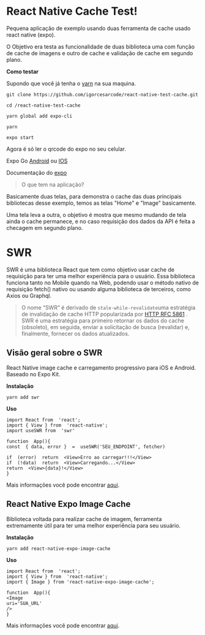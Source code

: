 # React Native  Cache Test!

Pequena aplicação de exemplo usando duas ferramenta de cache usado react native (expo).

O Objetivo era testa as funcionalidade de duas biblioteca uma com função de cache de imagens e outro de cache e validação de cache em segundo plano.

**Como testar**

Supondo que você já tenha o [yarn](https://yarnpkg.com/) na sua maquina.

```
git clone https://github.com/igorcesarcode/react-native-test-cache.git
```
```
cd /react-native-test-cache
```
```
yarn global add expo-cli
```

```
yarn
```
```
expo start
```
Agora é só ler o qrcode do expo no seu celular.

Expo Go [Android](https://play.google.com/store/apps/details?id=host.exp.exponent) ou [IOS](https://apps.apple.com/br/app/expo-go/id982107779)

Documentação do [expo](https://docs.expo.dev/)

> O que tem na aplicação?

Basicamente duas telas, para demonstra o cache das duas principais bibliotecas desse exemplo, temos as telas "Home" e "Image" basicamente.

Uma tela leva a outra, o objetivo é mostra que mesmo mudando de tela ainda o cache permanece, e no caso requisição dos dados da API é feita a  checagem em segundo plano. 

# SWR

SWR é uma biblioteca React que tem como objetivo usar cache de requisição para ter uma melhor experiência para o usuário.
Essa biblioteca funciona tanto no Mobile quando na Web, podendo usar o método nativo de requisição fetch() nativo ou usando alguma biblioteca de terceiros, como Axios ou Graphql.

> O nome “SWR” é derivado de `stale-while-revalidate`uma estratégia de
> invalidação de cache HTTP popularizada por [HTTP RFC
> 5861](https://tools.ietf.org/html/rfc5861) . SWR é uma estratégia para
> primeiro retornar os dados do cache (obsoleto), em seguida, enviar a
> solicitação de busca (revalidar) e, finalmente, fornecer os dados
> atualizados.


## Visão geral sobre o SWR

React Native image cache e carregamento progressivo para iOS e Android. Baseado no Expo Kit.

**Instalação**   

    yarn add swr

**Uso**
    
    import React from  'react';
    import { View } from  'react-native';
    import useSWR from  'swr'
    
    function  App(){
    const  { data, error }  =  useSWR('SEU_ENDPOINT', fetcher)
    
    if  (error)  return  <View>Erro ao carregar!!!</View>
    if  (!data)  return  <View>Carregando...</View>
    return  <View>{data}!</View>
    }

Mais informações você pode encontrar [aqui](https://swr.vercel.app/).

## React Native Expo Image Cache

Biblioteca voltada para realizar cache de imagem, ferramenta extremamente útil para ter uma melhor experiência para seu usuário.


**Instalação**   

    yarn add react-native-expo-image-cache

**Uso**

    import React from  'react';
    import { View } from  'react-native';
    import { Image } from 'react-native-expo-image-cache';
    
    function  App(){
    <Image
    uri='SUA_URL'
    />
    }
Mais informações você pode encontrar [aqui](https://github.com/wcandillon/react-native-expo-image-cache).
